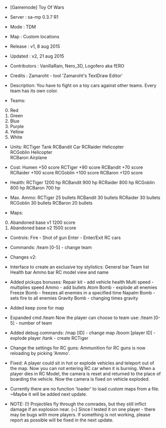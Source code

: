  * [Gamemode] Toy Of Wars
 * Server       : sa-mp 0.3.7 R1
 * Mode         : TDM
 * Map          : Custom locations
 * Release      : v1, 8 aug 2015
 * Updated      : v2, 21 aug 2015
 * Contributors : VanillaRain, Nero_3D, Logofero aka fERO
 * Credits      : Zamaroht - tool 'Zamaroht's TextDraw Editor'

 * Description:
 You have to fight on a toy cars against other teams. Every team has its own color.

 * Teams:
 0. Red
 1. Green
 2. Blue
 3. Purple
 4. Yellow
 5. White

 * Units:
 RCTiger        Tank
 RCBandit       Car
 RCRaider       Helicopter     
 RCGoblin       Helicopter     
 RCBaron        Airplane       

 * Cost:
 Humen          +50 score
 RCTiger        +90 score
 RCBandit       +70 score
 RCRaider       +100 score
 RCGoblin       +100 score
 RCBaron        +120 score
 
 * Health:
 RCTiger        1200 hp
 RCBandit       900 hp
 RCRaider       800 hp
 RCGoblin       800 hp
 RCBaron        700 hp

 * Max. Ammo:
 RCTiger        25 bullets
 RCBandit       30 bullets
 RCRaider       30 bullets
 RCGoblin       30 bullets
 RCBaron        20 bullets
 
 * Maps:
 0. Abandoned base v1   1200 score
 1. Abandoned base v2   1500 score

 * Controls:
 Fire - Shot of gun
 Enter - Enter/Exit RC cars

 * Commands:
 /team [0-5] - change team

 * Changes v2:
 + Interface to create an exclusive toy stylistics:
   General bar
   Team list
   Health bar
   Ammo bar
   RC model view and name   

 + Added pickups bonuses:
   Repair kit - add vehicle health
   Multi speed - multiplies speed
   Ammo - add bullets
   Atom Bomb - explode all enemies
   Freeze Bomb - freezes all enemies in a specified time
   Napalm Bomb - sets fire to all enemies
   Gravity Bomb - changing times gravity

 + Added keep zone for map
 + Expanded cmd /team
   Now the player can choose to team use: /team [0-5] - number of team

 + Added debug commands:
   /map [ID] - change map
   /boom [player ID] - explode player
   /tank - create RCTiger

 + Change the settings for RC guns:
   Ammunition for RC guns is now reloading by picking 'Ammo'.

 + Fixed:
   A player could sit in hot or explode vehicles and teleport out of the map. Now you can not entering RC car when it is burning.
   When a player dies in RC Model, the camera is reset and returned to the place of boarding the vehicle. Now the camera is fixed on vehicle exploded.

 - Currently there are no function 'loader' to load custom maps from a file.
   ~Maybe it will be added next update.

 * NOTE:
 (!) Projectiles fly through the comrades, but they still inflict damage if an explosion near.
 (~) Since I tested it on one player - there may be bugs with more players.
     If something is not working, please report as possible will be fixed in the next update.